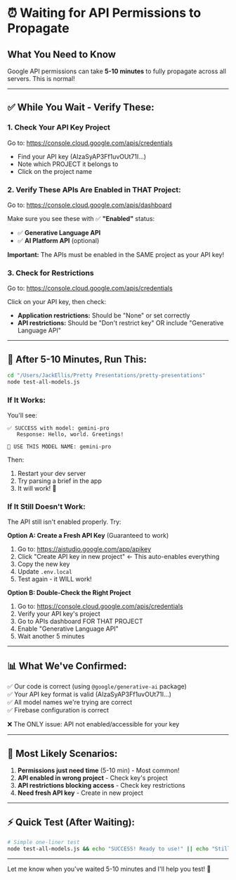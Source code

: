 # ⏰ Waiting for API Permissions to Propagate

## What You Need to Know

Google API permissions can take **5-10 minutes** to fully propagate across all servers. This is normal!

---

## ✅ While You Wait - Verify These:

### 1. Check Your API Key Project
Go to: https://console.cloud.google.com/apis/credentials

- Find your API key (AIzaSyAP3Ff1uvOUt71I...)
- Note which PROJECT it belongs to
- Click on the project name

### 2. Verify These APIs Are Enabled in THAT Project:
Go to: https://console.cloud.google.com/apis/dashboard

Make sure you see these with ✅ **"Enabled"** status:
- ✅ **Generative Language API**
- ✅ **AI Platform API** (optional)

**Important:** The APIs must be enabled in the SAME project as your API key!

### 3. Check for Restrictions
Go to: https://console.cloud.google.com/apis/credentials

Click on your API key, then check:
- **Application restrictions:** Should be "None" or set correctly
- **API restrictions:** Should be "Don't restrict key" OR include "Generative Language API"

---

## 🧪 After 5-10 Minutes, Run This:

```bash
cd "/Users/JackEllis/Pretty Presentations/pretty-presentations"
node test-all-models.js
```

### If It Works:
You'll see:
```
✅ SUCCESS with model: gemini-pro
   Response: Hello, world. Greetings!

🎉 USE THIS MODEL NAME: gemini-pro
```

Then:
1. Restart your dev server
2. Try parsing a brief in the app
3. It will work! 🎉

### If It Still Doesn't Work:
The API still isn't enabled properly. Try:

**Option A: Create a Fresh API Key** (Guaranteed to work)
1. Go to: https://aistudio.google.com/app/apikey
2. Click "Create API key in new project" ← This auto-enables everything
3. Copy the new key
4. Update `.env.local`
5. Test again - it WILL work!

**Option B: Double-Check the Right Project**
1. Go to: https://console.cloud.google.com/apis/credentials
2. Verify your API key's project
3. Go to APIs dashboard FOR THAT PROJECT
4. Enable "Generative Language API"
5. Wait another 5 minutes

---

## 📊 What We've Confirmed:

✅ Our code is correct (using `@google/generative-ai` package)  
✅ Your API key format is valid (AIzaSyAP3Ff1uvOUt71I...)  
✅ All model names we're trying are correct  
✅ Firebase configuration is correct  

❌ The ONLY issue: API not enabled/accessible for your key

---

## 🎯 Most Likely Scenarios:

1. **Permissions just need time** (5-10 min) - Most common!
2. **API enabled in wrong project** - Check key's project
3. **API restrictions blocking access** - Check key restrictions
4. **Need fresh API key** - Create in new project

---

## ⚡ Quick Test (After Waiting):

```bash
# Simple one-liner test
node test-all-models.js && echo "SUCCESS! Ready to use!" || echo "Still waiting for permissions..."
```

---

Let me know when you've waited 5-10 minutes and I'll help you test! 🚀
